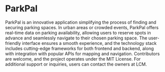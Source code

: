 # ParkPal


ParkPal is an innovative application simplifying the process of finding and securing parking spaces. 
In urban areas or crowded events, ParkPal offers real-time data on parking availability, allowing users to reserve spots in advance and seamlessly navigate to their chosen parking space. 
The user-friendly interface ensures a smooth experience, and the technology stack includes cutting-edge frameworks for both frontend and backend, along with integration with popular APIs for mapping and navigation.
Contributors are welcome, and the project operates under the MIT License.
For additional support or inquiries, users can contact the owners at LCM.
